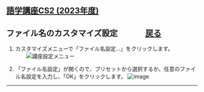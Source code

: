 ## [語学講座CS2 (2023年度)](https://csreviser.github.io/CaptureStream2/) 
## ファイル名のカスタマイズ設定 　　　    [戻る](https://csreviser.github.io/CaptureStream2/) 

1. カスタマイズメニューで「ファイル名設定...」をクリックします。            
　　![講座設定メニュー](https://user-images.githubusercontent.com/46049273/202652109-c643f46f-d1f6-4433-ba4f-d3a21e339537.png)
  
  
2. 「ファイル名設定」が開くので、プリセットから選択するか、任意のファイル名設定を入力し、「OK」をクリックします。
![image](https://user-images.githubusercontent.com/46049273/206852447-3d993451-1d45-4f24-9291-c7c19192283d.png)


*** 
 <link rel="shortcut icon" type="image/x-icon" href="https://avatars.githubusercontent.com/u/46049273?v=4">
 <meta name="twitter:image:src" content="https://avatars.githubusercontent.com/u/46049273?v=4">
